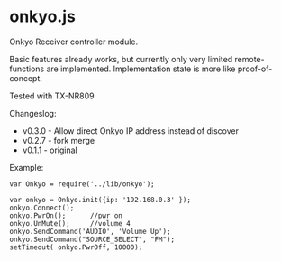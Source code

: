 onkyo.js
========

Onkyo Receiver controller module.

Basic features already works, but currently only very limited remote-functions are implemented. Implementation state is more like proof-of-concept.

Tested with TX-NR809

Changeslog:

* v0.3.0 - Allow direct Onkyo IP address instead of discover
* v0.2.7 - fork merge
* v0.1.1 - original

Example:
```
var Onkyo = require('../lib/onkyo');

var onkyo = Onkyo.init({ip: '192.168.0.3' });
onkyo.Connect();
onkyo.PwrOn();      //pwr on
onkyo.UnMute();     //volume 4
onkyo.SendCommand('AUDIO', 'Volume Up'); 
onkyo.SendCommand("SOURCE_SELECT", "FM");
setTimeout( onkyo.PwrOff, 10000);

```
